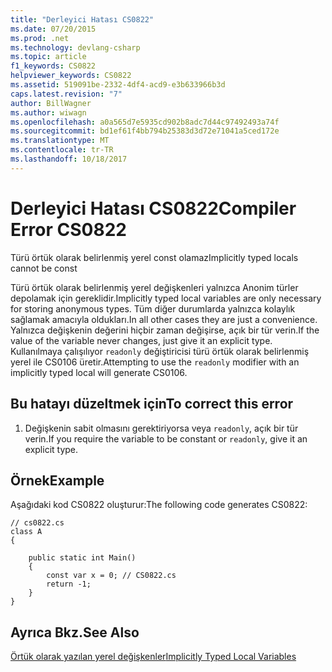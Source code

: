 ```yaml
---
title: "Derleyici Hatası CS0822"
ms.date: 07/20/2015
ms.prod: .net
ms.technology: devlang-csharp
ms.topic: article
f1_keywords: CS0822
helpviewer_keywords: CS0822
ms.assetid: 519091be-2332-4df4-acd9-e3b633966b3d
caps.latest.revision: "7"
author: BillWagner
ms.author: wiwagn
ms.openlocfilehash: a0a565d7e5935cd902b8adc7d44c97492493a74f
ms.sourcegitcommit: bd1ef61f4bb794b25383d3d72e71041a5ced172e
ms.translationtype: MT
ms.contentlocale: tr-TR
ms.lasthandoff: 10/18/2017
---
```

# <a name="compiler-error-cs0822"></a><span data-ttu-id="4f802-102">Derleyici Hatası CS0822</span><span class="sxs-lookup"><span data-stu-id="4f802-102">Compiler Error CS0822</span></span>
<span data-ttu-id="4f802-103">Türü örtük olarak belirlenmiş yerel const olamaz</span><span class="sxs-lookup"><span data-stu-id="4f802-103">Implicitly typed locals cannot be const</span></span>  
  
 <span data-ttu-id="4f802-104">Türü örtük olarak belirlenmiş yerel değişkenleri yalnızca Anonim türler depolamak için gereklidir.</span><span class="sxs-lookup"><span data-stu-id="4f802-104">Implicitly typed local variables are only necessary for storing anonymous types.</span></span> <span data-ttu-id="4f802-105">Tüm diğer durumlarda yalnızca kolaylık sağlamak amacıyla oldukları.</span><span class="sxs-lookup"><span data-stu-id="4f802-105">In all other cases they are just a convenience.</span></span> <span data-ttu-id="4f802-106">Yalnızca değişkenin değerini hiçbir zaman değişirse, açık bir tür verin.</span><span class="sxs-lookup"><span data-stu-id="4f802-106">If the value of the variable never changes, just give it an explicit type.</span></span> <span data-ttu-id="4f802-107">Kullanılmaya çalışılıyor `readonly` değiştiricisi türü örtük olarak belirlenmiş yerel ile CS0106 üretir.</span><span class="sxs-lookup"><span data-stu-id="4f802-107">Attempting to use the `readonly` modifier with an implicitly typed local will generate CS0106.</span></span>  
  
## <a name="to-correct-this-error"></a><span data-ttu-id="4f802-108">Bu hatayı düzeltmek için</span><span class="sxs-lookup"><span data-stu-id="4f802-108">To correct this error</span></span>  
  
1.  <span data-ttu-id="4f802-109">Değişkenin sabit olmasını gerektiriyorsa veya `readonly`, açık bir tür verin.</span><span class="sxs-lookup"><span data-stu-id="4f802-109">If you require the variable to be constant or `readonly`, give it an explicit type.</span></span>  
  
## <a name="example"></a><span data-ttu-id="4f802-110">Örnek</span><span class="sxs-lookup"><span data-stu-id="4f802-110">Example</span></span>  
 <span data-ttu-id="4f802-111">Aşağıdaki kod CS0822 oluşturur:</span><span class="sxs-lookup"><span data-stu-id="4f802-111">The following code generates CS0822:</span></span>  
  
```  
// cs0822.cs  
class A  
{  
  
    public static int Main()  
    {  
        const var x = 0; // CS0822.cs  
        return -1;  
    }  
}  
```  
  
## <a name="see-also"></a><span data-ttu-id="4f802-112">Ayrıca Bkz.</span><span class="sxs-lookup"><span data-stu-id="4f802-112">See Also</span></span>  
 [<span data-ttu-id="4f802-113">Örtük olarak yazılan yerel değişkenler</span><span class="sxs-lookup"><span data-stu-id="4f802-113">Implicitly Typed Local Variables</span></span>](../../csharp/programming-guide/classes-and-structs/implicitly-typed-local-variables.md)
